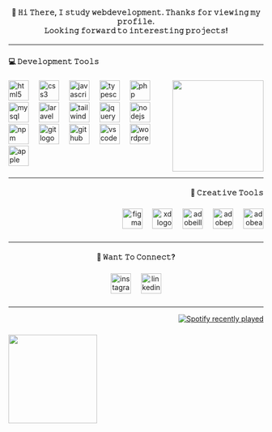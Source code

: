 <h4 align="center">👋 𝙷𝚒 𝚃𝚑𝚎𝚛𝚎, 𝙸 𝚜𝚝𝚞𝚍𝚢 𝚠𝚎𝚋𝚍𝚎𝚟𝚎𝚕𝚘𝚙𝚖𝚎𝚗𝚝. 𝚃𝚑𝚊𝚗𝚔𝚜 𝚏𝚘𝚛 𝚟𝚒𝚎𝚠𝚒𝚗𝚐 𝚖𝚢 𝚙𝚛𝚘𝚏𝚒𝚕𝚎.<br>𝙻𝚘𝚘𝚔𝚒𝚗𝚐 𝚏𝚘𝚛𝚠𝚊𝚛𝚍 𝚝𝚘 𝚒𝚗𝚝𝚎𝚛𝚎𝚜𝚝𝚒𝚗𝚐 𝚙𝚛𝚘𝚓𝚎𝚌𝚝𝚜!</h4>

------
###

<h4 align="left">💻 𝙳𝚎𝚟𝚎𝚕𝚘𝚙𝚖𝚎𝚗𝚝 𝚃𝚘𝚘𝚕𝚜</h4>

###

<img align="right" height="180" src="https://camo.githubusercontent.com/48f102d4db1c5f59483b2aa12a37ceee3752088ca8d03f54ba7c36cf48661f0b/68747470733a2f2f63646e622e61727473746174696f6e2e636f6d2f702f6173736574732f696d616765732f696d616765732f3032362f3132382f3235332f6f726967696e616c2f6c656e6e6172742d6275747a2d6964656135616e696d352e6769663f31353837393632333231"  />

###

<div align="left">
  <img src="https://skillicons.dev/icons?i=html" height="40" alt="html5 logo"  />
  <img width="12" />
  <img src="https://skillicons.dev/icons?i=css" height="40" alt="css3 logo"  />
  <img width="12" />
  <img src="https://cdn.jsdelivr.net/gh/devicons/devicon/icons/javascript/javascript-original.svg" height="40" alt="javascript logo"  />
  <img width="12" />
  <img src="https://cdn.jsdelivr.net/gh/devicons/devicon/icons/typescript/typescript-original.svg" height="40" alt="typescript logo"  />
  <img width="12" />
  <img src="https://skillicons.dev/icons?i=php" height="40" alt="php logo"  />
  <img width="12" />
  <img src="https://skillicons.dev/icons?i=mysql" height="40" alt="mysql logo"  />
  <img width="12" />
  <img src="https://skillicons.dev/icons?i=laravel" height="40" alt="laravel logo"  />
  <img width="12" />
  <img src="https://skillicons.dev/icons?i=tailwind" height="40" alt="tailwindcss logo"  />
  <img width="12" />
  <img src="https://skillicons.dev/icons?i=jquery" height="40" alt="jquery logo"  />
  <img width="12" />
  <img src="https://skillicons.dev/icons?i=nodejs" height="40" alt="nodejs logo"  />
  <img width="12" />
  <img src="https://cdn.simpleicons.org/npm/CB3837" height="40" alt="npm logo"  />
  <img width="12" />
  <img src="https://skillicons.dev/icons?i=git" height="40" alt="git logo"  />
  <img width="12" />
  <img src="https://skillicons.dev/icons?i=github" height="40" alt="github logo"  />
  <img width="12" />
  <img src="https://skillicons.dev/icons?i=vscode" height="40" alt="vscode logo"  />
  <img width="12" />
  <img src="https://skillicons.dev/icons?i=wordpress" height="40" alt="wordpress logo"  />
  <img width="12" />
  <img src="https://cdn.jsdelivr.net/gh/devicons/devicon/icons/apple/apple-original.svg" height="40" alt="apple logo"  />
</div>

###
-------------------------------------------------------------------------------------------------------------------------------------------------------------------------------------------
<h4 align="right">🎨 𝙲𝚛𝚎𝚊𝚝𝚒𝚟𝚎 𝚃𝚘𝚘𝚕𝚜</h4>

###

<div align="right">
  <img src="https://skillicons.dev/icons?i=figma" height="40" alt="figma logo"  />
  <img width="12" />
  <img src="https://skillicons.dev/icons?i=xd" height="40" alt="xd logo"  />
  <img width="12" />
  <img src="https://skillicons.dev/icons?i=ai" height="40" alt="adobeillustrator logo"  />
  <img width="12" />
  <img src="https://skillicons.dev/icons?i=ps" height="40" alt="adobephotoshop logo"  />
  <img width="12" />
  <img src="https://skillicons.dev/icons?i=ae" height="40" alt="adobeaftereffects logo"  />
</div>

###
-------------------------------------------------------------------------------------------------------------------------------------------------------------------------------------------
<h4 align="center">📨 𝚆𝚊𝚗𝚝 𝚃𝚘 𝙲𝚘𝚗𝚗𝚎𝚌𝚝?</h4>

###

<div align="center">
  <img src="https://img.shields.io/badge/Instagram-E4405F?logo=instagram&logoColor=white&style=for-the-badge" height="40" alt="instagram logo"  />
  <img width="12" />
  <img src="https://img.shields.io/badge/LinkedIn-0A66C2?logo=linkedin&logoColor=white&style=for-the-badge" height="40" alt="linkedin logo"  />
</div>

###
-------------------------------------------------------------------------------------------------------------------------------------------------------------------------------------------
<div align="right">
  <a href="https://open.spotify.com/user/Parsa Siddighi">
    <img src="https://spotify-recently-played-readme.vercel.app/api?user=Parsa%20Siddighi&count=1&unique=false" alt="Spotify recently played"  />
  </a>
</div>

###

<img align="left" height="175" src="https://giffiles.alphacoders.com/222/222864.gif"  />

###
